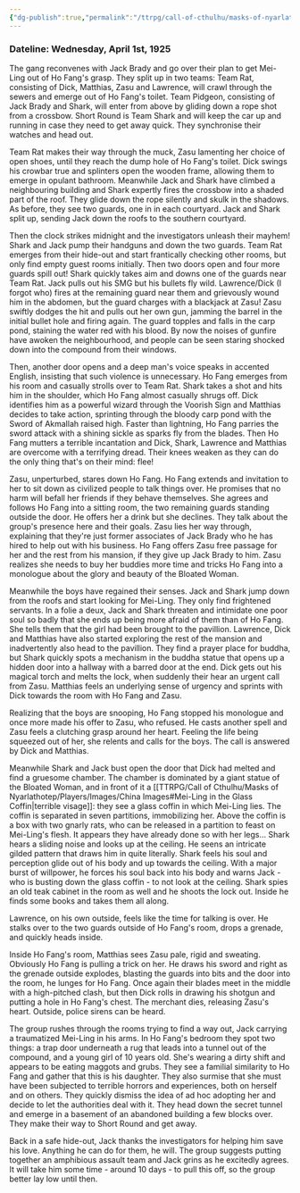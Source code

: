 ```yaml
---
{"dg-publish":true,"permalink":"/ttrpg/call-of-cthulhu/masks-of-nyarlathotep/players/journals/china/session-6/","tags":["TTRPG/Games/MoN"]}
---
```



### Dateline: Wednesday, April 1st, 1925
The gang reconvenes with Jack Brady and go over their plan to get Mei-Ling out of Ho Fang's grasp. They split up in two teams: Team Rat, consisting of Dick, Matthias, Zasu and Lawrence, will crawl through the sewers and emerge out of Ho Fang's toilet. Team Pidgeon, consisting of Jack Brady and Shark, will enter from above by gliding down a rope shot from a crossbow. Short Round is Team Shark and will keep the car up and running in case they need to get away quick. They synchronise their watches and head out.

Team Rat makes their way through the muck, Zasu lamenting her choice of open shoes, until they reach the dump hole of Ho Fang's toilet. Dick swings his crowbar true and splinters open the wooden frame, allowing them to emerge in opulant bathroom. Meanwhile Jack and Shark have climbed a neighbouring building and Shark expertly fires the crossbow into a shaded part of the roof. They glide down the rope silently and skulk in the shadows. As before, they see two guards, one in in each courtyard. Jack and Shark split up, sending Jack down the roofs to the southern courtyard.

Then the clock strikes midnight and the investigators unleash their mayhem! Shark and Jack pump their handguns and down the two guards. Team Rat emerges from their hide-out and start frantically checking other rooms, but only find empty guest rooms initially. Then two doors open and four more guards spill out! Shark quickly takes aim and downs one of the guards near Team Rat. Jack pulls out his SMG but his bullets fly wild. Lawrence/Dick (I forgot who) fires at the remaining guard near them and grievously wound him in the abdomen, but the guard charges with a blackjack at Zasu! Zasu swiftly dodges the hit and pulls out her own gun, jamming the barrel in the initial bullet hole and firing again. The guard topples and falls in the carp pond, staining the water red with his blood. By now the noises of gunfire have awoken the neighbourhood, and people can be seen staring shocked down into the compound from their windows.

Then, another door opens and a deep man's voice speaks in accented English, insisting that such violence is unnecessary. Ho Fang emerges from his room and casually strolls over to Team Rat. Shark takes a shot and hits him in the shoulder, which Ho Fang almost casually shrugs off. Dick identifies him as a powerful wizard through the Voorish Sign and Matthias decides to take action, sprinting through the bloody carp pond with the Sword of Akmallah raised high. Faster than lightning, Ho Fang parries the sword attack with a shining sickle as sparks fly from the blades. Then Ho Fang mutters a terrible incantation and Dick, Shark, Lawrence and Matthias are overcome with a terrifying dread. Their knees weaken as they can do the only thing that's on their mind: flee!

Zasu, unperturbed, stares down Ho Fang. Ho Fang extends and invitation to her to sit down as civilized people to talk things over. He promises that no harm will befall her friends if they behave themselves. She agrees and follows Ho Fang into a sitting room, the two remaining guards standing outside the door. He offers her a drink but she declines. They talk about the group's presence here and their goals. Zasu lies her way through, explaining that they're just former associates of Jack Brady who he has hired to help out with his business. Ho Fang offers Zasu free passage for her and the rest from his mansion, if they give up Jack Brady to him. Zasu realizes she needs to buy her buddies more time and tricks Ho Fang into a monologue about the glory and beauty of the Bloated Woman.

Meanwhile the boys have regained their senses. Jack and Shark jump down from the roofs and start looking for Mei-Ling. They only find frightened servants. In a folie a deux, Jack and Shark threaten and intimidate one poor soul so badly that she ends up being more afraid of them than of Ho Fang. She tells them that the girl had been brought to the pavillion. Lawrence, Dick and Matthias have also started exploring the rest of the mansion and inadvertently also head to the pavillion. They find a prayer place for buddha, but Shark quickly spots a mechanism in the buddha statue that opens up a hidden door into a hallway with a barred door at the end. Dick gets out his magical torch and melts the lock, when suddenly their hear an urgent call from Zasu. Matthias feels an underlying sense of urgency and sprints with Dick towards the room with Ho Fang and Zasu.

Realizing that the boys are snooping, Ho Fang stopped his monologue and once more made his offer to Zasu, who refused. He casts another spell and Zasu feels a clutching grasp around her heart. Feeling the life being squeezed out of her, she relents and calls for the boys. The call is answered by Dick and Matthias.

Meanwhile Shark and Jack bust open the door that Dick had melted and find a gruesome chamber. The chamber is dominated by a giant statue of the Bloated Woman, and in front of it a [[TTRPG/Call of Cthulhu/Masks of Nyarlathotep/Players/Images/China Images#Mei-Ling in the Glass Coffin\|terrible visage]]: they see a glass coffin in which Mei-Ling lies. The coffin is separated in seven partitions, immobilizing her. Above the coffin is a box with two gnarly rats, who can be released in a partition to feast on Mei-Ling's flesh. It appears they have already done so with her legs... Shark hears a sliding noise and looks up at the ceiling. He seens an intricate gilded pattern that draws him in quite literally. Shark feels his soul and perception glide out of his body and up towards the ceiling. With a major burst of willpower, he forces his soul back into his body and warns Jack - who is busting down the glass coffin - to not look at the ceiling. Shark spies an old teak cabinet in the room as well and he shoots the lock out. Inside he finds some books and takes them all along.

Lawrence, on his own outside, feels like the time for talking is over. He stalks over to the two guards outside of Ho Fang's room, drops a grenade, and quickly heads inside. 

Inside Ho Fang's room, Matthias sees Zasu pale, rigid and sweating. Obviously Ho Fang is pulling a trick on her. He draws his sword and right as the grenade outside explodes, blasting the guards into bits and the door into the room, he lunges for Ho Fang. Once again their blades meet in the middle with a high-pitched clash, but then Dick rolls in drawing his shotgun and putting a hole in Ho Fang's chest. The merchant dies, releasing Zasu's heart. Outside, police sirens can be heard.

The group rushes through the rooms trying to find a way out, Jack carrying a traumatized Mei-Ling in his arms. In Ho Fang's bedroom they spot two things: a trap door underneath a rug that leads into a tunnel out of the compound, and a young girl of 10 years old. She's wearing a dirty shift and appears to be eating maggots and grubs. They see a familial similarity to Ho Fang and gather that this is his daughter. They also surmise that she must have been subjected to terrible horrors and experiences, both on herself and on others. They quickly dismiss the idea of ad hoc adopting her and decide to let the authorities deal with it. They head down the secret tunnel and emerge in a basement of an abandoned building a few blocks over. They make their way to Short Round and get away.

Back in a safe hide-out, Jack thanks the investigators for helping him save his love. Anything he can do for them, he will. The group suggests putting together an amphibious assault team and Jack grins as he excitedly agrees. It will take him some time - around 10 days - to pull this off, so the group better lay low until then.



